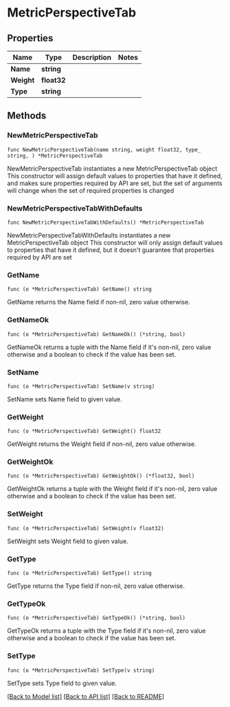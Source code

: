 # MetricPerspectiveTab

## Properties

Name | Type | Description | Notes
------------ | ------------- | ------------- | -------------
**Name** | **string** |  | 
**Weight** | **float32** |  | 
**Type** | **string** |  | 

## Methods

### NewMetricPerspectiveTab

`func NewMetricPerspectiveTab(name string, weight float32, type_ string, ) *MetricPerspectiveTab`

NewMetricPerspectiveTab instantiates a new MetricPerspectiveTab object
This constructor will assign default values to properties that have it defined,
and makes sure properties required by API are set, but the set of arguments
will change when the set of required properties is changed

### NewMetricPerspectiveTabWithDefaults

`func NewMetricPerspectiveTabWithDefaults() *MetricPerspectiveTab`

NewMetricPerspectiveTabWithDefaults instantiates a new MetricPerspectiveTab object
This constructor will only assign default values to properties that have it defined,
but it doesn't guarantee that properties required by API are set

### GetName

`func (o *MetricPerspectiveTab) GetName() string`

GetName returns the Name field if non-nil, zero value otherwise.

### GetNameOk

`func (o *MetricPerspectiveTab) GetNameOk() (*string, bool)`

GetNameOk returns a tuple with the Name field if it's non-nil, zero value otherwise
and a boolean to check if the value has been set.

### SetName

`func (o *MetricPerspectiveTab) SetName(v string)`

SetName sets Name field to given value.


### GetWeight

`func (o *MetricPerspectiveTab) GetWeight() float32`

GetWeight returns the Weight field if non-nil, zero value otherwise.

### GetWeightOk

`func (o *MetricPerspectiveTab) GetWeightOk() (*float32, bool)`

GetWeightOk returns a tuple with the Weight field if it's non-nil, zero value otherwise
and a boolean to check if the value has been set.

### SetWeight

`func (o *MetricPerspectiveTab) SetWeight(v float32)`

SetWeight sets Weight field to given value.


### GetType

`func (o *MetricPerspectiveTab) GetType() string`

GetType returns the Type field if non-nil, zero value otherwise.

### GetTypeOk

`func (o *MetricPerspectiveTab) GetTypeOk() (*string, bool)`

GetTypeOk returns a tuple with the Type field if it's non-nil, zero value otherwise
and a boolean to check if the value has been set.

### SetType

`func (o *MetricPerspectiveTab) SetType(v string)`

SetType sets Type field to given value.



[[Back to Model list]](../README.md#documentation-for-models) [[Back to API list]](../README.md#documentation-for-api-endpoints) [[Back to README]](../README.md)


